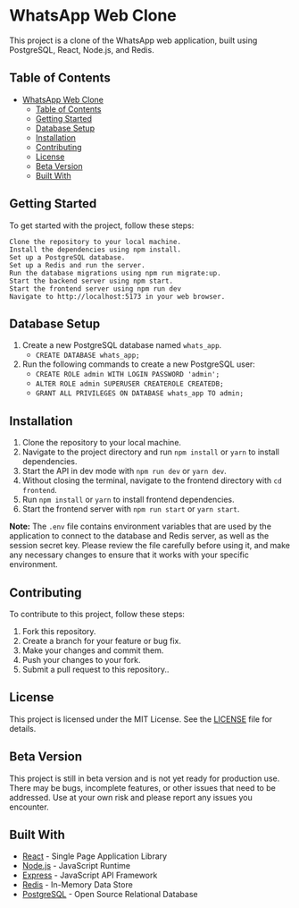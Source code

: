 # WhatsApp Web Clone

This project is a clone of the WhatsApp web application, built using PostgreSQL, React, Node.js, and Redis.

## Table of Contents

- [WhatsApp Web Clone](#whatsapp-web-clone)
  - [Table of Contents](#table-of-contents)
  - [Getting Started](#getting-started)
  - [Database Setup](#database-setup)
  - [Installation](#installation)
  - [Contributing](#contributing)
  - [License](#license)
  - [Beta Version](#beta-version)
  - [Built With](#built-with)

## Getting Started

To get started with the project, follow these steps:

    Clone the repository to your local machine.
    Install the dependencies using npm install.
    Set up a PostgreSQL database.
    Set up a Redis and run the server.
    Run the database migrations using npm run migrate:up.
    Start the backend server using npm start.
    Start the frontend server using npm run dev
    Navigate to http://localhost:5173 in your web browser.

## Database Setup

1. Create a new PostgreSQL database named `whats_app`.
   - `CREATE DATABASE whats_app;`
2. Run the following commands to create a new PostgreSQL user:
   - `CREATE ROLE admin WITH LOGIN PASSWORD 'admin';`
   - `ALTER ROLE admin SUPERUSER CREATEROLE CREATEDB;`
   - `GRANT ALL PRIVILEGES ON DATABASE whats_app TO admin;`

## Installation

1. Clone the repository to your local machine.
2. Navigate to the project directory and run `npm install` or `yarn` to install dependencies.
3. Start the API in dev mode with `npm run dev` or `yarn dev`.
4. Without closing the terminal, navigate to the frontend directory with `cd frontend`.
5. Run `npm install` or `yarn` to install frontend dependencies.
6. Start the frontend server with `npm run start` or `yarn start`.

**Note:** The `.env` file contains environment variables that are used by the application to connect to the database and Redis server, as well as the session secret key. Please review the file carefully before using it, and make any necessary changes to ensure that it works with your specific environment.

## Contributing

To contribute to this project, follow these steps:

1. Fork this repository.
2. Create a branch for your feature or bug fix.
3. Make your changes and commit them.
4. Push your changes to your fork.
5. Submit a pull request to this repository..

## License

This project is licensed under the MIT License. See the [LICENSE](LICENSE) file for details.

## Beta Version

This project is still in beta version and is not yet ready for production use. There may be bugs, incomplete features, or other issues that need to be addressed. Use at your own risk and please report any issues you encounter.

## Built With

- [React](https://reactjs.org/) - Single Page Application Library
- [Node.js](https://nodejs.org) - JavaScript Runtime
- [Express](https://expressjs.com/) - JavaScript API Framework
- [Redis](https://redis.io/) - In-Memory Data Store
- [PostgreSQL](https://www.postgresql.org/) - Open Source Relational Database
